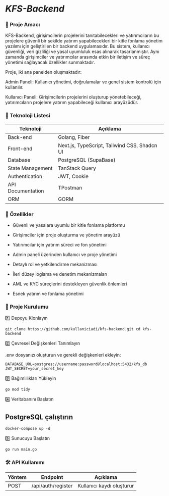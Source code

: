 # *KFS-Backend*

### 📌 Proje Amacı ###

KFS-Backend, girişimcilerin projelerini tanıtabilecekleri ve yatırımcıların bu projelere güvenli bir şekilde yatırım yapabilecekleri bir kitle fonlama yönetim yazılımı için geliştirilen bir backend uygulamasıdır. Bu sistem, kullanıcı güvenliği, veri gizliliği ve yasal uyumluluk esas alınarak tasarlanmıştır. Aynı zamanda girişimciler ve yatırımcılar arasında etkin bir iletişim ve süreç yönetimi sağlayacak özellikler sunmaktadır.

Proje, iki ana panelden oluşmaktadır:

Admin Paneli: Kullanıcı yönetimi, doğrulamalar ve genel sistem kontrolü için kullanılır.

Kullanıcı Paneli: Girişimcilerin projelerini oluşturup yönetebileceği, yatırımcıların projelere yatırım yapabileceği kullanıcı arayüzüdür.



### 🚀 Teknoloji Listesi ###

| Teknoloji| Açıklama|
|----------|----------|
| Back-end  |Golang, Fiber  | 
| Front-end  | Next.js, TypeScript, Tailwind CSS, Shadcn UI |
| Database  |PostgreSQL (SupaBase)  |
| State Management |TanStack Query  |
| Authentication |JWT, Cookie  |
| API Documentation |TPostman  |
| ORM |GORM |

### 📖 Özellikler ###

- Güvenli ve yasalara uyumlu bir kitle fonlama platformu

- Girişimciler için proje oluşturma ve yönetim arayüzü

- Yatırımcılar için yatırım süreci ve fon yönetimi

- Admin paneli üzerinden kullanıcı ve proje yönetimi

- Detaylı rol ve yetkilendirme mekanizması

- İleri düzey loglama ve denetim mekanizmaları

- AML ve KYC süreçlerini destekleyen güvenlik önlemleri

- Esnek yatırım ve fonlama yönetimi

### 📂 Proje Kurulumu ###

1️⃣ Depoyu Klonlayın

`git clone https://github.com/kullaniciadi/kfs-backend.git
cd kfs-backend`

2️⃣ Çevresel Değişkenleri Tanımlayın

.env dosyanızı oluşturun ve gerekli değişkenleri ekleyin:

`DATABASE_URL=postgres://username:password@localhost:5432/kfs_db
JWT_SECRET=your_secret_key`

3️⃣ Bağımlılıkları Yükleyin

`go mod tidy`

4️⃣ Veritabanını Başlatın

## PostgreSQL çalıştırın ##
`docker-compose up -d`

5️⃣ Sunucuyu Başlatın

`go run main.go`

### 🛠 API Kullanımı ###

| Yöntem| Endpoint|Açıklama|
|----------|----------|----------|
| POST |/api/auth/register | Kullanıcı kaydı oluşturur|
